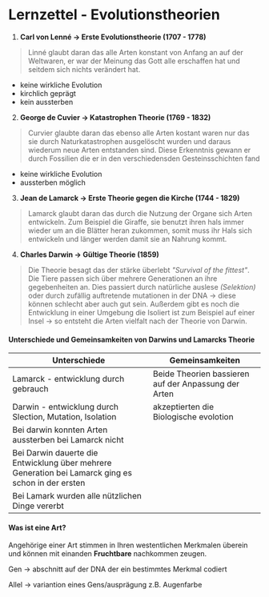 # Lernzettel - Evolutionstheorien

1. **Carl von Lenné $\rightarrow$ Erste Evolutionstheorie (1707 - 1778)**
> Linné glaubt daran das alle Arten konstant von Anfang an auf der Weltwaren, er war der Meinung das Gott alle erschaffen hat und seitdem sich nichts verändert hat.
- keine wirkliche Evolution
- kirchlich geprägt
- kein aussterben

2. **George de Cuvier $\rightarrow$ Katastrophen Theorie (1769 - 1832)**
> Curvier glaubte daran das ebenso alle Arten kostant waren nur das sie durch Naturkatastrophen ausgelöscht wurden und daraus wiederum neue Arten entstanden sind. Diese Erkenntnis gewann er durch Fossilien die er in den verschiedensden Gesteinsschichten fand
- keine wirkliche Evolution
- aussterben möglich

3. **Jean de Lamarck $\rightarrow$ Erste Theorie gegen die Kirche (1744 - 1829)**
> Lamarck glaubt daran das durch die Nutzung der Organe sich Arten entwickeln.
Zum Beispiel die Giraffe, sie benutzt ihren hals immer wieder um an die Blätter heran zukommen, somit muss ihr Hals sich entwickeln und länger werden damit sie an Nahrung kommt.

4. **Charles Darwin $\rightarrow$ Gültige Theorie (1859)**
> Die Theorie besagt das der stärke überlebt *"Survival of the fittest"*. Die Tiere passen sich über mehrere Generationen an ihre gegebenheiten an. Dies passiert durch natürliche auslese *(Selektion)* oder durch zufällig auftretende mutationen in der DNA $\rightarrow$ diese können schlecht aber auch gut sein. Außerdem gibt es noch die Entwicklung in einer Umgebung die Isoliert ist zum Beispiel auf einer Insel $\rightarrow$ so entsteht die Arten vielfalt nach der Theorie von Darwin.

#### **Unterschiede und Gemeinsamkeiten von Darwins und Lamarcks Theorie**
|Unterschiede|Gemeinsamkeiten|
|------------|---------------|
|Lamarck - entwicklung durch gebrauch|Beide Theorien bassieren auf der Anpassung der Arten|
|Darwin - entwicklung durch Slection, Mutation, Isolation|akzeptierten die Biologische evolotion|
|Bei darwin konnten Arten aussterben bei Lamarck nicht||
|Bei Darwin dauerte die Entwicklung über mehrere Generation bei Lamarck ging es schon in der ersten||
|Bei Lamark wurden alle nützlichen Dinge vererbt||

#### **Was ist eine Art?**

Angehörige einer Art stimmen in Ihren westentlichen Merkmalen überein und können mit einanden **Fruchtbare** nachkommen zeugen. 

Gen $\rightarrow$ abschnitt auf der DNA der ein bestimmtes Merkmal codiert

Allel $\rightarrow$ variantion eines Gens/ausprägung z.B. Augenfarbe